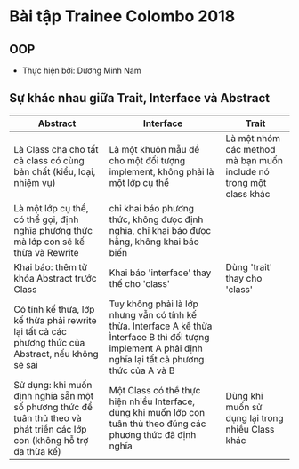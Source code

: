 # Bài tập Trainee Colombo 2018
## OOP
- Thực hiện bởi: Dương Minh Nam
## Sự khác nhau giữa Trait, Interface và Abstract   

| Abstract                   |  Interface                 | Trait            
 --------------------------- | -------------------------- | ----------------- 
Là Class cha cho tất cả class có cùng bản chất (kiểu, loại, nhiệm vụ) |  Là một khuôn mẫu để cho một đối tượng implement, không phải là một lớp cụ thể |  Là một nhóm các method mà bạn muốn include nó trong một class khác  
Là một  lớp cụ thể, có thể gọi, định nghĩa phương thức mà lớp con sẽ kế thừa và Rewrite | chỉ khai báo phương thức, không đưọc định nghĩa, chỉ khai báo đưọc hằng, không khai báo biến |  
Khai báo: thêm từ khóa Abstract trước Class | Khai báo 'interface' thay thế cho 'class'  | Dùng 'trait' thay cho 'class'  
Có tính kế thừa, lớp kế  thừa phải rewrite lại tất cả các phương thức của Abstract, nếu không sẽ sai | Tuy không phải là lớp nhưng vẫn có tính kế thừa. Interface A kế thừa Ìnterface B thì đối tượng implement A phải định nghĩa lại tất cả phương thức của A và B |  
Sử dụng: khi muốn định nghĩa sẵn một số phương thức để tuân thủ theo và phát triển các lớp con (không hỗ trợ đa thừa kế) | Một Class có thể thực hiện nhiều Interface, dùng khi muốn lớp con tuân thủ theo đúng các phương thức đã định nghĩa | Dùng khi muốn sử dụng lại trong nhiều Class khác
